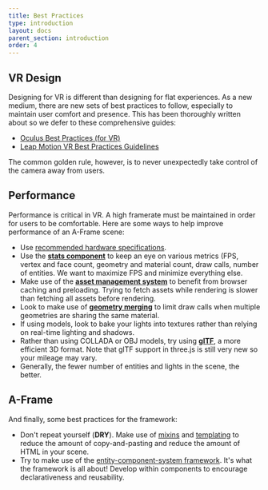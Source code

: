 ```yaml
---
title: Best Practices
type: introduction
layout: docs
parent_section: introduction
order: 4
---
```


## VR Design

Designing for VR is different than designing for flat experiences. As a new
medium, there are new sets of best practices to follow, especially to maintain
user comfort and presence. This has been thoroughly written about so we defer
to these comprehensive guides:

- [Oculus Best Practices (for VR)][oculus]
- [Leap Motion VR Best Practices Guidelines][leapmotion]

The common golden rule, however, is to never unexpectedly take control of the
camera away from users.

## Performance

Performance is critical in VR. A high framerate must be maintained in order for
users to be comfortable. Here are some ways to help improve performance of an
A-Frame scene:

- Use [recommended hardware specifications][hardware].
- Use the **[stats component][stats]** to keep an eye on various metrics (FPS,
  vertex and face count, geometry and material count, draw calls, number of entities.  We
  want to maximize FPS and minimize everything else.
- Make use of the **[asset management system][asm]** to benefit from browser
  caching and preloading. Trying to fetch assets while rendering is slower than
  fetching all assets before rendering.
- Look to make use of **[geometry merging][merge]** to limit draw calls when
  multiple geometries are sharing the same material.
- If using models, look to bake your lights into textures rather than relying
  on real-time lighting and shadows.
- Rather than using COLLADA or OBJ models, try using **[glTF][gltf]**, a more
  efficient 3D format. Note that glTF support in three.js is still very new so
  your mileage may vary.
- Generally, the fewer number of entities and lights in the scene, the better.

## A-Frame

And finally, some best practices for the framework:

- Don't repeat yourself (**DRY**). Make use of [mixins][mixins] and [templating][template] to
reduce the amount of copy-and-pasting and reduce the amount of HTML in your scene.
- Try to make use of the [entity-component-system framework][ecs]. It's what the
framework is all about! Develop within components to encourage declarativeness
and reusability.

[asm]: ../core/asset-management-system.md
[ecs]: ../core/index.md
[gltf]: https://github.com/xirvr/aframe-gltf
[hardware]: ../guide/device-and-platform-support.md#hardware-specifications
[leapmotion]: https://developer.leapmotion.com/assets/Leap%20Motion%20VR%20Best%20Practices%20Guidelines.pdf
[merge]: ../components/geometry.md#mergeto
[mixins]: ../components/mixins.md
[oculus]: https://developer.oculus.com/documentation/intro-vr/latest/concepts/bp_intro/
[stats]: ../components/stats.md
[template]: https://github.com/ngokevin/aframe-template-component
